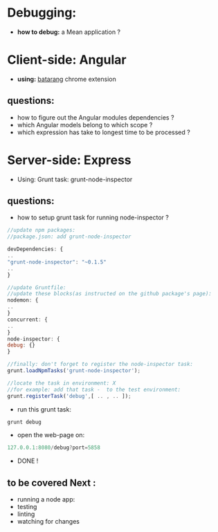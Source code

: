 Debugging:
=====
- **how to debug:** a Mean application  ?


Client-side: Angular
======

- **using:** [batarang](https://chrome.google.com/webstore/detail/angularjs-batarang/ighdmehidhipcmcojjgiloacoafjmpfk?hl=en) chrome extension

questions:
----
- how to figure out the Angular modules dependencies ?
- which Angular models belong to which scope ?
- which expression has take to longest time to be processed ?



Server-side: Express
======
- Using: Grunt task:  grunt-node-inspector

questions:
----
- how to setup grunt task for running node-inspector ?

```javascript
//update npm packages:
//package.json: add grunt-node-inspector

devDependencies: {
..
"grunt-node-inspector": "~0.1.5"
..
}

//update Gruntfile:
//update these blocks(as instructed on the github package's page):
nodemon: {
..
}
concurrent: {
..
}
node-inspector: {
debug: {}
}

//finally: don't forget to register the node-inspector task:
grunt.loadNpmTasks('grunt-node-inspector');

//locate the task in environment: X
//for example: add that task -  to the test environment:
grunt.registerTask('debug',[ .. , .. ]);
```

- run this grunt task:

```bash
grunt debug
```

- open the web-page on:

```javascript
127.0.0.1:8080/debug?port=5858
```

- DONE !


to be covered Next :
-----
- running a node app:
- testing 
- linting
- watching for changes
